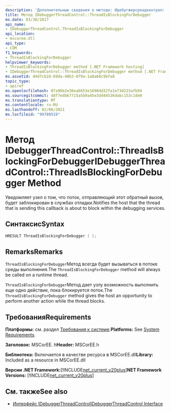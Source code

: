 ```yaml
---
description: 'Дополнительные сведения о методе: Идебугжерсреадконтрол:: Среадисблоккингфордебугжер'
title: Метод IDebuggerThreadControl::ThreadIsBlockingForDebugger
ms.date: 03/30/2017
api_name:
- IDebuggerThreadControl.ThreadIsBlockingForDebugger
api_location:
- mscoree.dll
api_type:
- COM
f1_keywords:
- ThreadIsBlockingForDebugger
helpviewer_keywords:
- ThreadIsBlockingForDebugger method [.NET Framework hosting]
- IDebuggerThreadControl::ThreadIsBlockingForDebugger method [.NET Framework hosting]
ms.assetid: d4d7cb2d-69da-48b3-879a-1a8a68c9bfa8
topic_type:
- apiref
ms.openlocfilehash: 0fa96b2e36ea6653e1698dd32fa1e73d223afb94
ms.sourcegitcommit: ddf7edb67715a5b9a45e3dd44536dabc153c1de0
ms.translationtype: MT
ms.contentlocale: ru-RU
ms.lasthandoff: 02/06/2021
ms.locfileid: "99789519"
---
```

# <a name="idebuggerthreadcontrolthreadisblockingfordebugger-method"></a><span data-ttu-id="2af91-103">Метод IDebuggerThreadControl::ThreadIsBlockingForDebugger</span><span class="sxs-lookup"><span data-stu-id="2af91-103">IDebuggerThreadControl::ThreadIsBlockingForDebugger Method</span></span>

<span data-ttu-id="2af91-104">Уведомляет узел о том, что поток, отправляющий этот обратный вызов, будет заблокирован в службах отладки.</span><span class="sxs-lookup"><span data-stu-id="2af91-104">Notifies the host that the thread that is sending this callback is about to block within the debugging services.</span></span>  
  
## <a name="syntax"></a><span data-ttu-id="2af91-105">Синтаксис</span><span class="sxs-lookup"><span data-stu-id="2af91-105">Syntax</span></span>  
  
```cpp  
HRESULT ThreadIsBlockingForDebugger ( );  
```  
  
## <a name="remarks"></a><span data-ttu-id="2af91-106">Remarks</span><span class="sxs-lookup"><span data-stu-id="2af91-106">Remarks</span></span>  

 <span data-ttu-id="2af91-107">`ThreadIsBlockingForDebugger`Метод всегда будет вызываться в потоке среды выполнения.</span><span class="sxs-lookup"><span data-stu-id="2af91-107">The `ThreadIsBlockingForDebugger` method will always be called on a runtime thread.</span></span>  
  
 <span data-ttu-id="2af91-108">`ThreadIsBlockingForDebugger`Метод дает узлу возможность выполнить еще одно действие, пока блокируется поток.</span><span class="sxs-lookup"><span data-stu-id="2af91-108">The `ThreadIsBlockingForDebugger` method gives the host an opportunity to perform another action while the thread blocks.</span></span>  
  
## <a name="requirements"></a><span data-ttu-id="2af91-109">Требования</span><span class="sxs-lookup"><span data-stu-id="2af91-109">Requirements</span></span>  

 <span data-ttu-id="2af91-110">**Платформы:** см. раздел [Требования к системе](../../get-started/system-requirements.md).</span><span class="sxs-lookup"><span data-stu-id="2af91-110">**Platforms:** See [System Requirements](../../get-started/system-requirements.md).</span></span>  
  
 <span data-ttu-id="2af91-111">**Заголовок:** MSCorEE. h</span><span class="sxs-lookup"><span data-stu-id="2af91-111">**Header:** MSCorEE.h</span></span>  
  
 <span data-ttu-id="2af91-112">**Библиотека:** Включается в качестве ресурса в MSCorEE.dll</span><span class="sxs-lookup"><span data-stu-id="2af91-112">**Library:** Included as a resource in MSCorEE.dll</span></span>  
  
 <span data-ttu-id="2af91-113">**Версии .NET Framework:**[!INCLUDE[net_current_v20plus](../../../../includes/net-current-v20plus-md.md)]</span><span class="sxs-lookup"><span data-stu-id="2af91-113">**NET Framework Versions:** [!INCLUDE[net_current_v20plus](../../../../includes/net-current-v20plus-md.md)]</span></span>  
  
## <a name="see-also"></a><span data-ttu-id="2af91-114">См. также</span><span class="sxs-lookup"><span data-stu-id="2af91-114">See also</span></span>

- [<span data-ttu-id="2af91-115">Интерфейс IDebuggerThreadControl</span><span class="sxs-lookup"><span data-stu-id="2af91-115">IDebuggerThreadControl Interface</span></span>](idebuggerthreadcontrol-interface.md)
